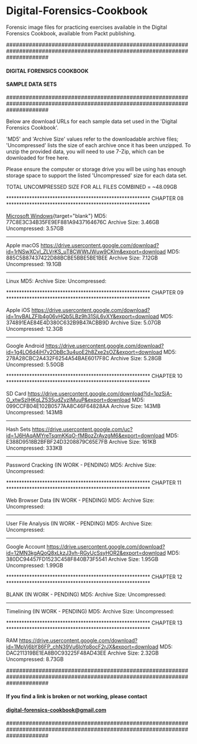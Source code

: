 # Digital-Forensics-Cookbook
Forensic image files for practicing exercises available in the Digital Forensics Cookbook, available from Packt publishing.

#############################################################################################################################
####                                              DIGITAL FORENSICS COOKBOOK                                             ####
####                                                  SAMPLE DATA SETS                                                   ####
#############################################################################################################################

Below are download URLs for each sample data set used in the 'Digital Forensics Cookbook'.

'MD5' and 'Archive Size' values refer to the downloadable archive files; 'Uncompressed' lists the size of each archive once
it has been unzipped. To unzip the provided data, you will need to use 7-Zip, which can be downloaded for free here.

Please ensure the computer or storage drive you will be using has enough storage space to support the listed 'Uncompressed'
size for each data set.

TOTAL UNCOMPRESSED SIZE FOR ALL FILES COMBINED = ~48.09GB

******************************************************** CHAPTER 08 ********************************************************

[Microsoft Windows](https://drive.usercontent.google.com/download?id=1ib5dMcT3aAkF6OOVad7u_hNilTEHi5Au&export=download){target="blank"}
MD5: 77C8E3C34B35FE9EF881A9437164676C
Archive Size: 3.46GB
Uncompressed: 3.57GB

-   -   -   -   -   -   -   -   -   -   -   -   -   -   -   -   -   -   -   -   -   -   -   -   -   -   -   -   -   -   -

Apple macOS
https://drive.usercontent.google.com/download?id=1rNSwXCvI_ZLVrKS_uT8CWWtJWuw9CKlm&export=download
MD5: 885C5B87437422D88BCBE5BBE5BE1BEE
Archive Size: 7.12GB
Uncompressed: 19.1GB

-   -   -   -   -   -   -   -   -   -   -   -   -   -   -   -   -   -   -   -   -   -   -   -   -   -   -   -   -   -   -

Linux
MD5: 
Archive Size: 
Uncompressed: 

******************************************************** CHAPTER 09 ********************************************************

Apple iOS
https://drive.usercontent.google.com/download?id=1nvBALZFIb4g06vHQb5LBz9h31SjL6vXY&export=download
MD5: 374891EAE84E4D380C632B9B47ACBB9D
Archive Size: 5.07GB
Uncompressed: 12.3GB

-   -   -   -   -   -   -   -   -   -   -   -   -   -   -   -   -   -   -   -   -   -   -   -   -   -   -   -   -   -   -

Google Android
https://drive.usercontent.google.com/download?id=1g4LO6d4iH7v2ObBc3u4uoE2h8Zxe2sOZ&export=download
MD5: 278A28CBC2A432F6254A54BAE6017F8C
Archive Size: 5.28GB
Uncompressed: 5.50GB

******************************************************** CHAPTER 10 ********************************************************

SD Card
https://drive.usercontent.google.com/download?id=1pzSjA-O_xtwSzIHKgLZ535udZyzIMuuP&export=download
MD5: 099CCFB04E102B0577AA8C46F64828AA
Archive Size: 143MB
Uncompressed: 143MB

-   -   -   -   -   -   -   -   -   -   -   -   -   -   -   -   -   -   -   -   -   -   -   -   -   -   -   -   -   -   -

Hash Sets
https://drive.usercontent.google.com/uc?id=1J6HAqAMYreTsqmKKqO-fMBozZrAyzgM6&export=download
MD5: E388D9518B2BFBF24D3208879C65E7FB
Archive Size: 161KB
Uncompressed: 333KB

-   -   -   -   -   -   -   -   -   -   -   -   -   -   -   -   -   -   -   -   -   -   -   -   -   -   -   -   -   -   -

Password Cracking (IN WORK - PENDING)
MD5: 
Archive Size: 
Uncompressed: 

******************************************************** CHAPTER 11 ********************************************************

Web Browser Data (IN WORK - PENDING)
MD5: 
Archive Size: 
Uncompressed: 

-   -   -   -   -   -   -   -   -   -   -   -   -   -   -   -   -   -   -   -   -   -   -   -   -   -   -   -   -   -   -

User File Analysis (IN WORK - PENDING)
MD5: 
Archive Size: 
Uncompressed: 

-   -   -   -   -   -   -   -   -   -   -   -   -   -   -   -   -   -   -   -   -   -   -   -   -   -   -   -   -   -   -

Google Account
https://drive.usercontent.google.com/download?id=12MN3kgAQoQ8xLkzJ3vh-RGyUcSsyHOR2&export=download
MD5: 380DC94457FD1523C458F840B73F5541
Archive Size: 1.95GB
Uncompressed: 1.99GB

******************************************************** CHAPTER 12 ********************************************************

BLANK (IN WORK - PENDING)
MD5: 
Archive Size: 
Uncompressed: 

-   -   -   -   -   -   -   -   -   -   -   -   -   -   -   -   -   -   -   -   -   -   -   -   -   -   -   -   -   -   -

Timelining (IN WORK - PENDING)
MD5: 
Archive Size: 
Uncompressed: 

******************************************************** CHAPTER 13 ********************************************************

RAM
https://drive.usercontent.google.com/download?id=1MpVj6bY86FP_chN39Vu6IoYq8ocF2rJX&export=download
MD5: DAC211319BE1EA8B0C93225F48AD43EE
Archive Size: 2.32GB
Uncompressed: 8.73GB


#############################################################################################################################
####                             If you find a link is broken or not working, please contact                             ####
####                                        digital-forensics-cookbook@gmail.com                                         ####
#############################################################################################################################
